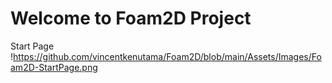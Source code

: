 # Welcome to Foam2D Project

Start Page 
!https://github.com/vincentkenutama/Foam2D/blob/main/Assets/Images/Foam2D-StartPage.png
